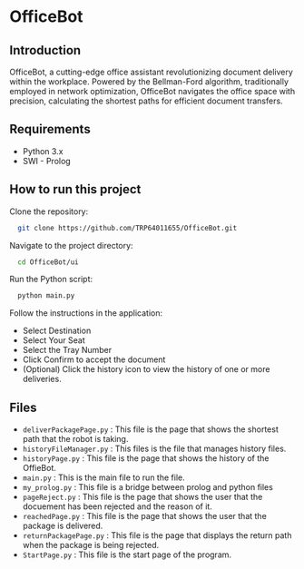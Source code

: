 # OfficeBot



## Introduction

OfficeBot, a cutting-edge office assistant revolutionizing document delivery within the workplace. Powered by the Bellman-Ford algorithm, traditionally employed in network optimization, OfficeBot navigates the office space with precision, calculating the shortest paths for efficient document transfers.


## Requirements

- Python 3.x
- SWI - Prolog


## How to run this project

Clone the repository:
```bash
  git clone https://github.com/TRP64011655/OfficeBot.git
```
    
Navigate to the project directory:
```bash
  cd OfficeBot/ui
```

Run the Python script:
```bash
  python main.py
```

Follow the instructions in the application:
- Select Destination
- Select Your Seat
- Select the Tray Number
- Click Confirm to accept the document
- (Optional) Click the history icon to view the history of one or more deliveries.

## Files

- `deliverPackagePage.py` : This file is the page that shows the shortest path that the robot is taking.
- `historyFileManager.py` : This files is the file that manages history files. 
- `historyPage.py` : This file is the page that shows the history of the OffieBot.
- `main.py` : This is the main file to run the file.
- `my_prolog.py` : This file is a bridge between prolog and python files
- `pageReject.py` : This file is the page that shows the user that the docuement has been rejected and the reason of it.
- `reachedPage.py` : This file is the page that shows the user that the package is delivered. 
- `returnPackagePage.py` : This file is the page that displays the return path when the package is being rejected.
- `StartPage.py` : This file is the start page of the program.

